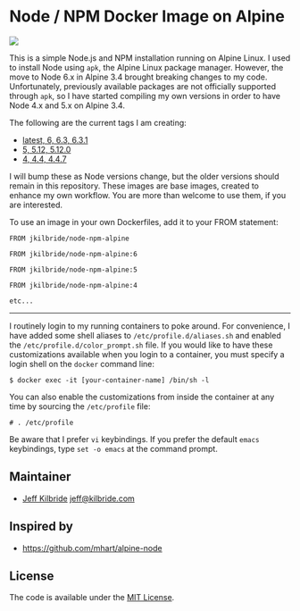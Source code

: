 # Node / NPM Docker Image on Alpine

[![](https://images.microbadger.com/badges/image/jkilbride/node-npm-alpine.svg)](http://microbadger.com/images/jkilbride/node-npm-alpine "Get your own image badge on microbadger.com")

This is a simple Node.js and NPM installation running on Alpine Linux. I used to install Node using `apk`, the Alpine Linux package manager. However, the move to Node 6.x in Alpine 3.4 brought breaking changes to my code. Unfortunately, previously available packages are not officially supported through `apk`, so I have started compiling my own versions in order to have Node 4.x and 5.x on Alpine 3.4.

The following are the current tags I am creating:

- [latest, 6, 6.3, 6.3.1](https://github.com/jeff-kilbride/node-npm-alpine/blob/6/Dockerfile)
- [5, 5.12, 5.12.0](https://github.com/jeff-kilbride/node-npm-alpine/blob/5/Dockerfile)
- [4, 4.4, 4.4.7](https://github.com/jeff-kilbride/node-npm-alpine/blob/4/Dockerfile)

I will bump these as Node versions change, but the older versions should remain in this repository. These images are base images, created to enhance my own workflow. You are more than welcome to use them, if you are interested.

To use an image in your own Dockerfiles, add it to your FROM statement:

```
FROM jkilbride/node-npm-alpine

FROM jkilbride/node-npm-alpine:6

FROM jkilbride/node-npm-alpine:5

FROM jkilbride/node-npm-alpine:4

etc...
```

--------------------------------------------------------------------------------

I routinely login to my running containers to poke around. For convenience, I have added some shell aliases to `/etc/profile.d/aliases.sh` and enabled the `/etc/profile.d/color_prompt.sh` file. If you would like to have these customizations available when you login to a container, you must specify a login shell on the `docker` command line:

```
$ docker exec -it [your-container-name] /bin/sh -l
```

You can also enable the customizations from inside the container at any time by sourcing the `/etc/profile` file:

```
# . /etc/profile
```

Be aware that I prefer `vi` keybindings. If you prefer the default `emacs` keybindings, type `set -o emacs` at the command prompt.

## Maintainer

- [Jeff Kilbride](https://github.com/jeff-kilbride) jeff@kilbride.com

## Inspired by

- <https://github.com/mhart/alpine-node>

## License

The code is available under the [MIT License](/LICENSE).
